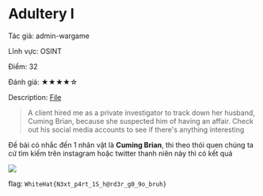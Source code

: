 # Adultery I
Tác giả:  admin-wargame

Lĩnh vực: OSINT

Điểm: 32

Đánh giá: ★★★★☆

Description: [File](/challenge_wargame/misc/Adultery-I-chall.md)

>A client hired me as a private investigator to track down her husband, Cuming Brian, because she suspected him of having an affair. Check out his social media accounts to see if there's anything interesting

Đề bài có nhắc đến 1 nhân vật là **Cuming Brian**, thì theo thói quen chúng ta cứ tìm kiếm trên instagram hoặc twitter thanh niên này thì có kết quả

![](https://i.imgur.com/GYtTKoB.jpg)

flag: `WhiteHat{N3xt_p4rt_1S_h@rd3r_g0_9o_bruh}`
